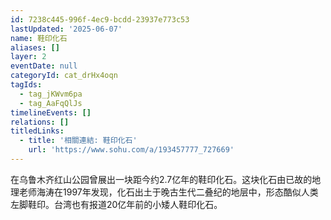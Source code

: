 ```yaml
---
id: 7238c445-996f-4ec9-bcdd-23937e773c53
lastUpdated: '2025-06-07'
name: 鞋印化石
aliases: []
layer: 2
eventDate: null
categoryId: cat_drHx4oqn
tagIds:
  - tag_jKWvm6pa
  - tag_AaFqQlJs
timelineEvents: []
relations: []
titledLinks:
  - title: '相關連結: 鞋印化石'
    url: 'https://www.sohu.com/a/193457777_727669'
---
```

在乌鲁木齐红山公园曾展出一块距今约2.7亿年的鞋印化石。这块化石由已故的地理老师海涛在1997年发现，化石出土于晚古生代二叠纪的地层中，形态酷似人类左脚鞋印。台湾也有报道20亿年前的小矮人鞋印化石。
